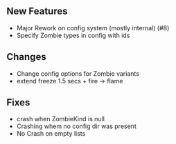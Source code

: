 ## New Features

- Major Rework on config system (mostly internal) (#8)
- Specify Zombie types in config with ids


## Changes

- Change config options for Zombie variants
- extend freeze 1.5 secs + fire -> flame


## Fixes

- crash when ZombieKind is null
- Crashing whem no config dir was present
- No Crash on empty lists


